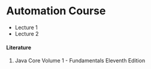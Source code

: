 # Automation Course

* Lecture 1
* Lecture 2


#### Literature
1. Java Core Volume 1 - Fundamentals Eleventh Edition 